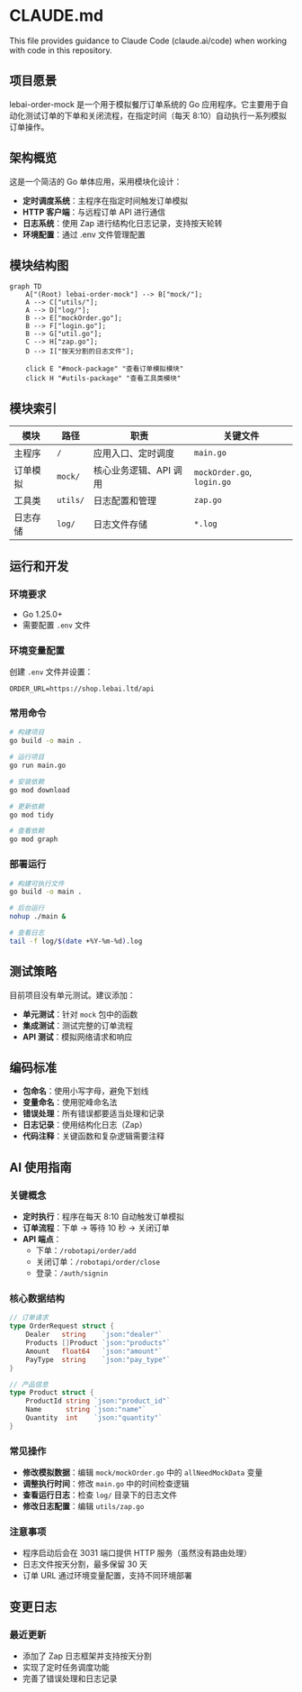 # CLAUDE.md

This file provides guidance to Claude Code (claude.ai/code) when working with code in this repository.

## 项目愿景

lebai-order-mock 是一个用于模拟餐厅订单系统的 Go 应用程序。它主要用于自动化测试订单的下单和关闭流程，在指定时间（每天 8:10）自动执行一系列模拟订单操作。

## 架构概览

这是一个简洁的 Go 单体应用，采用模块化设计：

- **定时调度系统**：主程序在指定时间触发订单模拟
- **HTTP 客户端**：与远程订单 API 进行通信
- **日志系统**：使用 Zap 进行结构化日志记录，支持按天轮转
- **环境配置**：通过 .env 文件管理配置

## 模块结构图

```mermaid
graph TD
    A["(Root) lebai-order-mock"] --> B["mock/"];
    A --> C["utils/"];
    A --> D["log/"];
    B --> E["mockOrder.go"];
    B --> F["login.go"];
    B --> G["util.go"];
    C --> H["zap.go"];
    D --> I["按天分割的日志文件"];

    click E "#mock-package" "查看订单模拟模块"
    click H "#utils-package" "查看工具类模块"
```

## 模块索引

| 模块 | 路径 | 职责 | 关键文件 |
|------|------|------|----------|
| 主程序 | `/` | 应用入口、定时调度 | `main.go` |
| 订单模拟 | `mock/` | 核心业务逻辑、API 调用 | `mockOrder.go`, `login.go` |
| 工具类 | `utils/` | 日志配置和管理 | `zap.go` |
| 日志存储 | `log/` | 日志文件存储 | `*.log` |

## 运行和开发

### 环境要求
- Go 1.25.0+
- 需要配置 `.env` 文件

### 环境变量配置
创建 `.env` 文件并设置：
```env
ORDER_URL=https://shop.lebai.ltd/api
```

### 常用命令

```bash
# 构建项目
go build -o main .

# 运行项目
go run main.go

# 安装依赖
go mod download

# 更新依赖
go mod tidy

# 查看依赖
go mod graph
```

### 部署运行
```bash
# 构建可执行文件
go build -o main .

# 后台运行
nohup ./main &

# 查看日志
tail -f log/$(date +%Y-%m-%d).log
```

## 测试策略

目前项目没有单元测试。建议添加：

- **单元测试**：针对 `mock` 包中的函数
- **集成测试**：测试完整的订单流程
- **API 测试**：模拟网络请求和响应

## 编码标准

- **包命名**：使用小写字母，避免下划线
- **变量命名**：使用驼峰命名法
- **错误处理**：所有错误都要适当处理和记录
- **日志记录**：使用结构化日志（Zap）
- **代码注释**：关键函数和复杂逻辑需要注释

## AI 使用指南

### 关键概念
- **定时执行**：程序在每天 8:10 自动触发订单模拟
- **订单流程**：下单 → 等待 10 秒 → 关闭订单
- **API 端点**：
  - 下单：`/robotapi/order/add`
  - 关闭订单：`/robotapi/order/close`
  - 登录：`/auth/signin`

### 核心数据结构
```go
// 订单请求
type OrderRequest struct {
    Dealer   string    `json:"dealer"`
    Products []Product `json:"products"`
    Amount   float64   `json:"amount"`
    PayType  string    `json:"pay_type"`
}

// 产品信息
type Product struct {
    ProductId string `json:"product_id"`
    Name      string `json:"name"`
    Quantity  int    `json:"quantity"`
}
```

### 常见操作
- **修改模拟数据**：编辑 `mock/mockOrder.go` 中的 `allNeedMockData` 变量
- **调整执行时间**：修改 `main.go` 中的时间检查逻辑
- **查看运行日志**：检查 `log/` 目录下的日志文件
- **修改日志配置**：编辑 `utils/zap.go`

### 注意事项
- 程序启动后会在 3031 端口提供 HTTP 服务（虽然没有路由处理）
- 日志文件按天分割，最多保留 30 天
- 订单 URL 通过环境变量配置，支持不同环境部署

## 变更日志

### 最近更新
- 添加了 Zap 日志框架并支持按天分割
- 实现了定时任务调度功能
- 完善了错误处理和日志记录